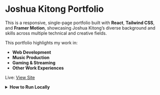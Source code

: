 # Joshua Kitong Portfolio

This is a responsive, single-page portfolio built with **React**, **Tailwind CSS**, and **Framer Motion**, showcasing Joshua Kitong’s diverse background and skills across multiple technical and creative fields.

This portfolio highlights my work in:

- **Web Development**
- **Music Production**
- **Gaming & Streaming**
- **Other Work Experiences**

Live: [View Site](https://joshuakitong.github.io/portfolio)

<details>
  <summary><strong>How to Run Locally</strong></summary>

  1. Clone the repo  
     `https://github.com/joshuakitong/portfolio`

  2. Install dependencies  
     `npm install`

  3. Run the app  
     `npm start`
</details>
